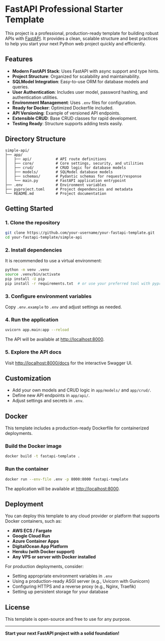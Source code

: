 # FastAPI Professional Starter Template

This project is a professional, production-ready template for building robust APIs with [FastAPI](https://fastapi.tiangolo.com/). It provides a clean, scalable structure and best practices to help you start your next Python web project quickly and efficiently.

## Features

- **Modern FastAPI Stack**: Uses FastAPI with async support and type hints.
- **Project Structure**: Organized for scalability and maintainability.
- **SQLModel Integration**: Easy-to-use ORM for database models and queries.
- **User Authentication**: Includes user model, password hashing, and authentication utilities.
- **Environment Management**: Uses `.env` files for configuration.
- **Ready for Docker**: Optimized Dockerfile included.
- **API Versioning**: Example of versioned API endpoints.
- **Extensible CRUD**: Base CRUD classes for rapid development.
- **Testing Ready**: Structure supports adding tests easily.

## Directory Structure

```
simple-api/
├── app/
│   ├── api/           # API route definitions
│   ├── core/          # Core settings, security, and utilities
│   ├── crud/          # CRUD logic for database models
│   ├── models/        # SQLModel database models
│   ├── schemas/       # Pydantic schemas for request/response
│   └── main.py        # FastAPI application entrypoint
├── .env               # Environment variables
├── pyproject.toml     # Project dependencies and metadata
└── README.md          # Project documentation
```

## Getting Started

### 1. Clone the repository

```bash
git clone https://github.com/your-username/your-fastapi-template.git
cd your-fastapi-template/simple-api
```

### 2. Install dependencies

It is recommended to use a virtual environment:

```bash
python -m venv .venv
source .venv/bin/activate
pip install -U pip
pip install -r requirements.txt  # or use your preferred tool with pyproject.toml
```

### 3. Configure environment variables

Copy `.env.example` to `.env` and adjust settings as needed.

### 4. Run the application

```bash
uvicorn app.main:app --reload
```

The API will be available at [http://localhost:8000](http://localhost:8000).

### 5. Explore the API docs

Visit [http://localhost:8000/docs](http://localhost:8000/docs) for the interactive Swagger UI.

## Customization

- Add your own models and CRUD logic in `app/models/` and `app/crud/`.
- Define new API endpoints in `app/api/`.
- Adjust settings and secrets in `.env`.

## Docker

This template includes a production-ready Dockerfile for containerized deployments.

### Build the Docker image

```bash
docker build -t fastapi-template .
```

### Run the container

```bash
docker run --env-file .env -p 8000:8000 fastapi-template
```

The application will be available at [http://localhost:8000](http://localhost:8000).

## Deployment

You can deploy this template to any cloud provider or platform that supports Docker containers, such as:

- **AWS ECS / Fargate**
- **Google Cloud Run**
- **Azure Container Apps**
- **DigitalOcean App Platform**
- **Heroku (with Docker support)**
- **Any VPS or server with Docker installed**

For production deployments, consider:

- Setting appropriate environment variables in `.env`
- Using a production-ready ASGI server (e.g., Uvicorn with Gunicorn)
- Configuring HTTPS and a reverse proxy (e.g., Nginx, Traefik)
- Setting up persistent storage for your database

## License

This template is open-source and free to use for any purpose.

---

**Start your next FastAPI project with a solid foundation!**